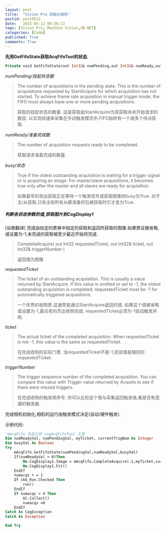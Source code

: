 ```yaml
---
layout: post
title:  "Vision Pro 初始化相机"
postid: post0512
date:   2015-05-12 00:56:13
tags: [Vision Pro, Machine Vision,VB.NET]
categories: [Code]
published: True
comments: True
---
```


**先用GetFifoState获取AcqFifoTool的状态.**

<!--more-->

```vb
Private void GetFifoState(out Int32& numPending,out Int32& numReady,out Boolean& busy)
```

*numPending/挂起状态数*

>  The number of acquisitions in the pending state.
>  This is the number of acquisitions requested by StartAcquire for which acquisition has not started.
>  To achieve frame rate acquisition in manual trigger mode,
>  the FIFO must always have one or more pending acquisitions.
>
>  获取的挂起状态的数量.
>  这是获取由StartAcquire为其获取尚未开始请求的数目.
>  以实现帧速率采集在手动触发模式中,FIFO始终有一个或多个待决获取.

*numReady/准备完成数*

>  The number of acquisition requests ready to be completed.
>
>  获取请求准备完成的数量.

*busy/状态*

>  True if the oldest outstanding acquisition is waiting for a trigger signal or is acquiring an image.
>  For master/slave acquisitions,
>  it becomes true only after the master and all slaves are ready for acquisition.
>
>  如果最早的突出获取正在等待一个触发信号或获取图像则busy为True.
>  对于主/从获取,只有主和所有从都准备好后被获取时它才变为True.

##### 判断各状态参数的值,获取图片到CogDisplay1

[谷歌翻译]
完成由给定的票券中指定的获取和返回所获取的图像.如果票证被省略,或设置为-1,未完成的获取被至少最近开始将完成.

> CompleteAcquire(
>               out Int32 requestedTicket,
>               out Int32& ticket,
>               out Int32& triggerNumber
> )
>
> 返回值为图像

*requestedTicket*

> The ticket of an outstanding acquisition.
> This is usually a value returned by StartAcquire.
> If this value is omitted or set to -1, the oldest outstanding acquisition is completed.
> requestedTicket must be -1 for automatically triggered acquisitions.
>
> 一个优秀的收购票.这通常是通过StartAcquire返回的值.
> 如果这个值被省略或设置为-1,最古老的杰出收购完成.
> requestedTicket必须为-1自动触发并购.

*ticket*

> The actual ticket of the completed acquisition.
> When requestedTicket is not -1, this value is the same as requestedTicket.
>
> 在完成收购的实际门票.
> 当requestedTicket不是-1,则该值是相同的requestedTicket.

*triggerNumber*

> The trigger sequence number of the completed acquisition.
> You can compare this value with Trigger value returned by Acquire to see if there were missed triggers.
>
> 在完成收购的触发顺序号.
> 你可以比较这个值与采集返回触发值,看是否有遗漏的触发器.

完成相机初始化,相机的运行由触发模式决定(自动/硬件触发).

示例代码:
```vb
'mAcqFifo 为定义的 cogAcqFifoTool 工具
Dim numReadyVal, numPendingVal, myTicket, currentTrigNum As Integer
Dim busyVal As Boolean
Try
    mAcqFifo.GetFifoState(numPendingVal,numReadyVal,busyVal)
    If(numReadyVal > 0)Then
        Me.CogDisplay1.Image = mAcqFifo.CompleteAcquire(-1,myTicket,currentTrigNum)
        Me.CogDisplay1.Fit()
    EndIf
    numacqs + = 1
    If ckb_Run.Checked Then
        run()
    EndIf
    If numacqs < 4 Then
        GC.Collect()
        numacqs =0
    EndIf
Catch As CogException
Catch As Exception

End Try
```